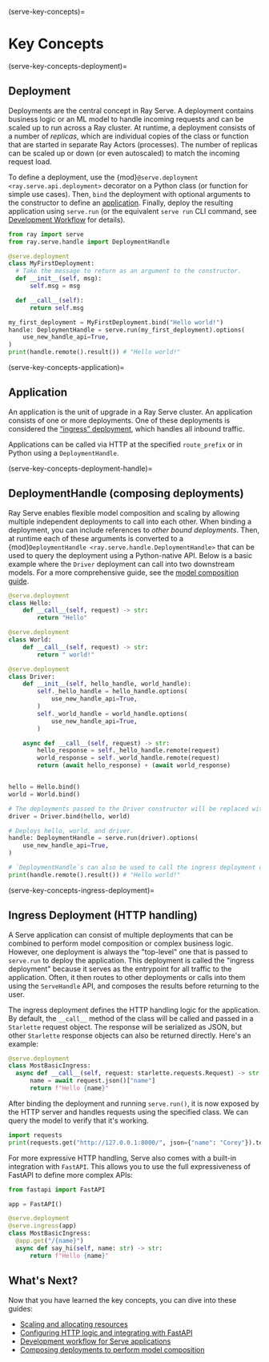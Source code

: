 (serve-key-concepts)=

# Key Concepts

(serve-key-concepts-deployment)=

## Deployment

Deployments are the central concept in Ray Serve.
A deployment contains business logic or an ML model to handle incoming requests and can be scaled up to run across a Ray cluster.
At runtime, a deployment consists of a number of *replicas*, which are individual copies of the class or function that are started in separate Ray Actors (processes).
The number of replicas can be scaled up or down (or even autoscaled) to match the incoming request load.

To define a deployment, use the {mod}`@serve.deployment <ray.serve.api.deployment>` decorator on a Python class (or function for simple use cases).
Then, `bind` the deployment with optional arguments to the constructor to define an [application](serve-key-concepts-application).
Finally, deploy the resulting application using `serve.run` (or the equivalent `serve run` CLI command, see [Development Workflow](serve-dev-workflow) for details).

```python
from ray import serve
from ray.serve.handle import DeploymentHandle

@serve.deployment
class MyFirstDeployment:
  # Take the message to return as an argument to the constructor.
  def __init__(self, msg):
      self.msg = msg

  def __call__(self):
      return self.msg

my_first_deployment = MyFirstDeployment.bind("Hello world!")
handle: DeploymentHandle = serve.run(my_first_deployment).options(
    use_new_handle_api=True,
)
print(handle.remote().result()) # "Hello world!"
```

(serve-key-concepts-application)=

## Application

An application is the unit of upgrade in a Ray Serve cluster. An application consists of one or more deployments. One of these deployments is considered the [“ingress” deployment](serve-key-concepts-ingress-deployment), which handles all inbound traffic.

Applications can be called via HTTP at the specified `route_prefix` or in Python using a `DeploymentHandle`.
 
(serve-key-concepts-deployment-handle)=

## DeploymentHandle (composing deployments)

Ray Serve enables flexible model composition and scaling by allowing multiple independent deployments to call into each other.
When binding a deployment, you can include references to _other bound deployments_.
Then, at runtime each of these arguments is converted to a {mod}`DeploymentHandle <ray.serve.handle.DeploymentHandle>` that can be used to query the deployment using a Python-native API.
Below is a basic example where the `Driver` deployment can call into two downstream models.
For a more comprehensive guide, see the [model composition guide](serve-model-composition).

```python
@serve.deployment
class Hello:
    def __call__(self, request) -> str:
        return "Hello"

@serve.deployment
class World:
    def __call__(self, request) -> str:
        return " world!"

@serve.deployment
class Driver:
    def __init__(self, hello_handle, world_handle):
        self._hello_handle = hello_handle.options(
            use_new_handle_api=True,
        )
        self._world_handle = world_handle.options(
            use_new_handle_api=True,
        )

    async def __call__(self, request) -> str:
        hello_response = self._hello_handle.remote(request)
        world_response = self._world_handle.remote(request)
        return (await hello_response) + (await world_response)


hello = Hello.bind()
world = World.bind()

# The deployments passed to the Driver constructor will be replaced with handles.
driver = Driver.bind(hello, world)

# Deploys hello, world, and driver.
handle: DeploymentHandle = serve.run(driver).options(
    use_new_handle_api=True,
)

# `DeploymentHandle`s can also be used to call the ingress deployment of an application.
print(handle.remote().result()) # "Hello world!"
```

(serve-key-concepts-ingress-deployment)=

## Ingress Deployment (HTTP handling)

A Serve application can consist of multiple deployments that can be combined to perform model composition or complex business logic.
However, one deployment is always the "top-level" one that is passed to `serve.run` to deploy the application.
This deployment is called the "ingress deployment" because it serves as the entrypoint for all traffic to the application.
Often, it then routes to other deployments or calls into them using the `ServeHandle` API, and composes the results before returning to the user.

The ingress deployment defines the HTTP handling logic for the application.
By default, the `__call__` method of the class will be called and passed in a `Starlette` request object.
The response will be serialized as JSON, but other `Starlette` response objects can also be returned directly.
Here's an example:

```python
@serve.deployment
class MostBasicIngress:
  async def __call__(self, request: starlette.requests.Request) -> str:
      name = await request.json()["name"]
      return f"Hello {name}"
```

After binding the deployment and running `serve.run()`, it is now exposed by the HTTP server and handles requests using the specified class.
We can query the model to verify that it's working.

```python
import requests
print(requests.get("http://127.0.0.1:8000/", json={"name": "Corey"}).text) # Hello Corey!
```

For more expressive HTTP handling, Serve also comes with a built-in integration with `FastAPI`.
This allows you to use the full expressiveness of FastAPI to define more complex APIs:

```python
from fastapi import FastAPI

app = FastAPI()

@serve.deployment
@serve.ingress(app)
class MostBasicIngress:
  @app.get("/{name}")
  async def say_hi(self, name: str) -> str:
      return f"Hello {name}"
```

## What's Next?
Now that you have learned the key concepts, you can dive into these guides:
- [Scaling and allocating resources](scaling-and-resource-allocation)
- [Configuring HTTP logic and integrating with FastAPI](http-guide)
- [Development workflow for Serve applications](serve-dev-workflow)
- [Composing deployments to perform model composition](serve-model-composition)
